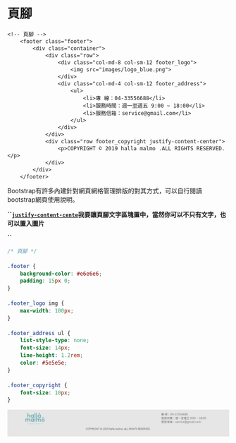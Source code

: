 # 頁腳

```markup
<!-- 頁腳 -->
    <footer class="footer">
        <div class="container">
            <div class="row">
                <div class="col-md-8 col-sm-12 footer_logo">
                    <img src="images/logo_blue.png">
                </div>
                <div class="col-md-4 col-sm-12 footer_address">
                    <ul>
                        <li>專 線：04-33556688</li>
                        <li>服務時間：週一至週五 9:00 ~ 18:00</li>
                        <li>服務信箱：service@gmail.com</li>
                    </ul>
                </div>
            </div>
            <div class="row footer_copyright justify-content-center">
                <p>COPYRIGHT © 2019 halla malmo .ALL RIGHTS RESERVED.</p>
            </div>
        </div>
    </footer>
```

Bootstrap有許多內建針對網頁網格管理排版的對其方式，可以自行閱讀bootstrap網頁使用說明。

**\`\`**[**`justify-content-cente`**](https://bootstrap.hexschool.com/docs/4.0/utilities/flex/)**我要讓頁腳文字區塊置中，當然你可以不只有文字，也可以置入圖片**

**\`\`**

```css
/* 頁腳 */

.footer {
    background-color: #e6e6e6;
    padding: 15px 0;
}

.footer_logo img {
    max-width: 100px;
}

.footer_address ul {
    list-style-type: none;
    font-size: 14px;
    line-height: 1.2rem;
    color: #5e5e5e;
}

.footer_copyright {
    font-size: 10px;
}
```

![](.gitbook/assets/image%20%2837%29.png)


